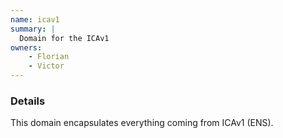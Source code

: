 ```yaml
---
name: icav1
summary: |
  Domain for the ICAv1
owners:
    - Florian
    - Victor
---
```


### Details

This domain encapsulates everything coming from ICAv1 (ENS).

<NodeGraph title="Domain Graph" />